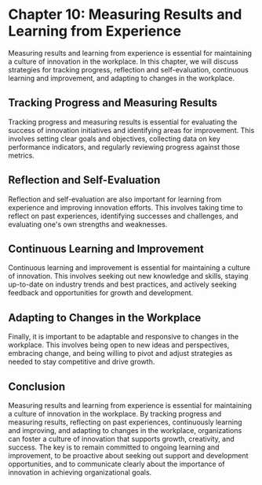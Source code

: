 Chapter 10: Measuring Results and Learning from Experience
==========================================================

Measuring results and learning from experience is essential for maintaining a culture of innovation in the workplace. In this chapter, we will discuss strategies for tracking progress, reflection and self-evaluation, continuous learning and improvement, and adapting to changes in the workplace.

Tracking Progress and Measuring Results
---------------------------------------

Tracking progress and measuring results is essential for evaluating the success of innovation initiatives and identifying areas for improvement. This involves setting clear goals and objectives, collecting data on key performance indicators, and regularly reviewing progress against those metrics.

Reflection and Self-Evaluation
------------------------------

Reflection and self-evaluation are also important for learning from experience and improving innovation efforts. This involves taking time to reflect on past experiences, identifying successes and challenges, and evaluating one's own strengths and weaknesses.

Continuous Learning and Improvement
-----------------------------------

Continuous learning and improvement is essential for maintaining a culture of innovation. This involves seeking out new knowledge and skills, staying up-to-date on industry trends and best practices, and actively seeking feedback and opportunities for growth and development.

Adapting to Changes in the Workplace
------------------------------------

Finally, it is important to be adaptable and responsive to changes in the workplace. This involves being open to new ideas and perspectives, embracing change, and being willing to pivot and adjust strategies as needed to stay competitive and drive growth.

Conclusion
----------

Measuring results and learning from experience is essential for maintaining a culture of innovation in the workplace. By tracking progress and measuring results, reflecting on past experiences, continuously learning and improving, and adapting to changes in the workplace, organizations can foster a culture of innovation that supports growth, creativity, and success. The key is to remain committed to ongoing learning and improvement, to be proactive about seeking out support and development opportunities, and to communicate clearly about the importance of innovation in achieving organizational goals.
